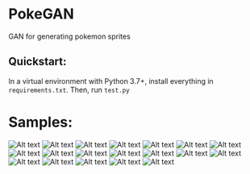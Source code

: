 # PokeGAN
GAN for generating pokemon sprites

## Quickstart:

In a virtual environment with Python 3.7+, install everything in `requirements.txt`. Then, run `test.py`

# Samples:

![Alt text](samples/1.png) ![Alt text](samples/2.png) ![Alt text](samples/3.png) ![Alt text](samples/4.png) ![Alt text](samples/5.png) ![Alt text](samples/6.png) ![Alt text](samples/7.png) ![Alt text](samples/8.png) ![Alt text](samples/9.png) ![Alt text](samples/a.png) ![Alt text](samples/b.png) ![Alt text](samples/c.png) ![Alt text](samples/d.png) ![Alt text](samples/e.png) ![Alt text](samples/f.png) ![Alt text](samples/g.png) ![Alt text](samples/h.png) ![Alt text](samples/i.png) ![Alt text](samples/j.png)
